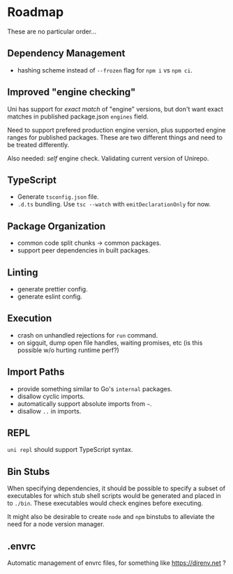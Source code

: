 # Roadmap

These are no particular order...

## Dependency Management

- hashing scheme instead of `--frozen` flag for `npm i` vs `npm ci`.

## Improved "engine checking"

Uni has support for _exact match_ of "engine" versions, but don't want exact
matches in published package.json `engines` field.

Need to support prefered production engine version, plus supported engine
ranges for published packages. These are two different things and need to
be treated differently.

Also needed: _self_ engine check. Validating current version of Unirepo.

## TypeScript

- Generate `tsconfig.json` file.
- `.d.ts` bundling. Use `tsc --watch` with `emitDeclarationOnly` for now.

## Package Organization

- common code split chunks -> common packages.
- support peer dependencies in built packages.

## Linting

- generate prettier config.
- generate eslint config.

## Execution

- crash on unhandled rejections for `run` command.
- on sigquit, dump open file handles, waiting promises, etc (is this possible w/o hurting runtime perf?)

## Import Paths

- provide something similar to Go's `internal` packages.
- disallow cyclic imports.
- automatically support absolute imports from `~`.
- disallow `..` in imports.

## REPL

`uni repl` should support TypeScript syntax.

## Bin Stubs

When specifying dependencies, it should be possible to specify a subset
of executables for which stub shell scripts would be generated and placed
in to `./bin`. These executables would check engines before executing.

It might also be desirable to create `node` and `npm` binstubs to alleviate the
need for a node version manager.

## .envrc

Automatic management of envrc files, for something like https://direnv.net ?
